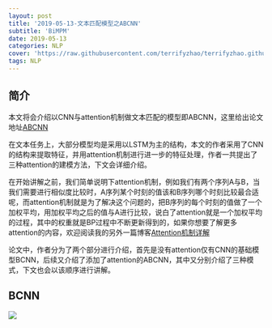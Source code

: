 ```yaml
---
layout: post
title: '2019-05-13-文本匹配模型之ABCNN'
subtitle: 'BiMPM'
date: 2019-05-13
categories: NLP
cover: 'https://raw.githubusercontent.com/terrifyzhao/terrifyzhao.github.io/master/assets/img/2019-03-19-BiMPM%E8%AE%BA%E6%96%87%E8%A7%A3%E8%AF%BB/cover.jpg'
tags: NLP
---
```



## **简介**

本文将会介绍以CNN与attention机制做文本匹配的模型即ABCNN，这里给出论文地址[ABCNN](https://arxiv.org/pdf/1512.05193.pdf)

在文本任务上，大部分模型均是采用以LSTM为主的结构，本文的作者采用了CNN的结构来提取特征，并用attention机制进行进一步的特征处理，作者一共提出了三种attention的建模方法，下文会详细介绍。

在开始讲解之前，我们简单说明下attention机制，例如我们有两个序列A与B，当我们需要进行相似度比较时，A序列某个时刻的值该和B序列哪个时刻比较最合适呢，而attention机制就是为了解决这个问题的，把B序列的每个时刻的值做了一个加权平均，用加权平均之后的值与A进行比较，说白了attention就是一个加权平均的过程，其中的权重就是BP过程中不断更新得到的，如果你想要了解更多attention的内容，欢迎阅读我的另外一篇博客[Attention机制详解](https://blog.csdn.net/u012526436/article/details/86293981)

论文中，作者分为了两个部分进行介绍，首先是没有attention仅有CNN的基础模型BCNN，后续又介绍了添加了attention的ABCNN，其中又分别介绍了三种模式，下文也会以该顺序进行讲解。

## **BCNN**

![](https://raw.githubusercontent.com/terrifyzhao/terrifyzhao.github.io/master/assets/img/2019-03-19-BiMPM%E8%AE%BA%E6%96%87%E8%A7%A3%E8%AF%BB/pic1.jpg)
